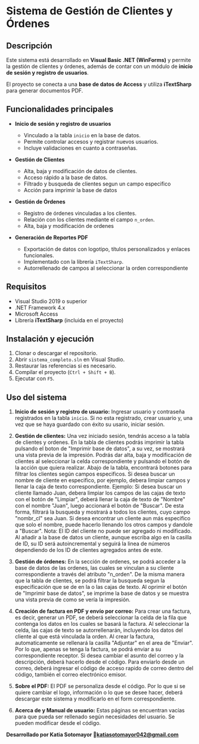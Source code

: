 # Sistema de Gestión de Clientes y Órdenes

## Descripción
Este sistema está desarrollado en **Visual Basic .NET (WinForms)** y permite la gestión de clientes y órdenes, además de contar con un módulo de **inicio de sesión y registro de usuarios**.  

El proyecto se conecta a una **base de datos de Access** y utiliza **iTextSharp** para generar documentos PDF.

## Funcionalidades principales
- **Inicio de sesión y registro de usuarios**  
  - Vinculado a la tabla `inicio` en la base de datos.  
  - Permite controlar accesos y registrar nuevos usuarios.  
  - Incluye validaciones en cuanto a contraseñas.

- **Gestión de Clientes**  
  - Alta, baja y modificación de datos de clientes.  
  - Acceso rápido a la base de datos.  
  - Filtrado y busqueda de clientes segun un campo especifico
  - Acción para imprimir la base de datos

- **Gestión de Órdenes**  
  - Registro de órdenes vinculadas a los clientes.  
  - Relación con los clientes mediante el campo `n_orden`.  
  - Alta, baja y modificación de ordenes

- **Generación de Reportes PDF**  
  - Exportación de datos con logotipo, títulos personalizados y enlaces funcionales.  
  - Implementado con la librería `iTextSharp`.  
  - Autorrellenado de campos al seleccionar la orden correspondiente



## Requisitos
- Visual Studio 2019 o superior  
- .NET Framework 4.x  
- Microsoft Access
- Librería **iTextSharp** (incluida en el proyecto)

## Instalación y ejecución
1. Clonar o descargar el repositorio.  
2. Abrir `sistema_completo.sln` en Visual Studio.  
3. Restaurar las referencias si es necesario.  
4. Compilar el proyecto (`Ctrl + Shift + B`).  
5. Ejecutar con `F5`.  

## Uso del sistema
1. **Inicio de sesión y registro de usuario:**
Ingresar usuario y contraseña registrados en la tabla `inicio`. Si no esta registrado, crear usuario y, una vez que se haya guardado con éxito su usario, iniciar sesión.


2. **Gestión de clientes:**
Una vez iniciado sesión, tendrás acceso a la tabla de clientes y ordenes. 
En la tabla de clientes podrás imprimir la tabla pulsando el boton de "Imprimir base de datos", a su vez, se mostrará una vista previa de la impresión. Podrás dar alta, baja y modificación de clientes al seleccionar la celda correspondiente y pulsando el botón de la acción que quiera realizar. Abajo de la tabla, encontrará botones para filtrar los clientes según campos especificos. Si desea buscar un nombre de cliente en especifico, por ejemplo, debera limpiar campos y llenar la caja de texto correspondiente. Ejemplo: Si desea buscar un cliente llamado Juan, debera limpiar los campos de las cajas de texto con el botón de "Limpiar", deberá llenar la caja de texto de "Nombre" con el nombre "Juan", luego accionará el botón de "Buscar". De esta forma, filtrará la busqueda y mostrará a todos los clientes, cuyo campo "nombr_cl" sea Juan. Si desea encontrar un cliente aun más especifico que solo el nombre, puede hacerlo llenando los otros campos y dandole a "Buscar". Nota: El ID del cliente no puede ser agregado ni modificado. Al añadir a la base de datos un cliente, aunque escriba algo en la casilla de ID, su ID será autoincremental y seguirá la linea de números dependiendo de los ID de clientes agregados antes de este.

3. **Gestión de órdenes:**
En la sección de ordenes, se podrá acceder a la base de datos de las ordenes, las cuales se vinculan a su cliente correspondiente a través del atributo "n_orden".
De la misma manera que la tabla de clientes, se podrá filtrar la busqueda segun la especificación que se de en la o las cajas de texto. Al oprimir el botón de "Imprimir base de datos", se imprime la base de datos y se muestra una vista previa de como se vería la impresión. 

4. **Creación de factura en PDF y envío por correo:**
Para crear una factura, es decir, generar un PDF, se deberá seleccionar la celda de la fila que contenga los datos en los cuales se basará la factura. Al seleccionar la celda, las cajas de texto se autorrellenarán, incluyendo los datos del cliente al que está vinculada la orden. Al crear la factura, automaticamente se rellenará la casilla "Adjuntar" en el area de "Enviar". Por lo que, apenas se tenga la factura, se podrá enviar a su correspondiente receptor. Si desea cambiar el asunto del correo y la descripción, deberá hacerlo desde el código. Para enviarlo desde un correo, deberá ingresar el código de acceso rapido de correo dentro del código, también el correo electrónico emisor.


5. **Sobre el PDF:**
El PDF se personaliza desde el código. Por lo que si se quiere cambiar el logo, información o lo que se desee hacer, deberá descargar este sistema y modificarlo en el form correspondiente.

6. **Acerca de y Manual de usuario:**
Estas páginas se encuentran vacías para que pueda ser rellenado según necesidades del usuario. Se pueden modificar desde el código.

**Desarrollado por Katia Sotomayor 📧katiasotomayor042@gmail.com**
